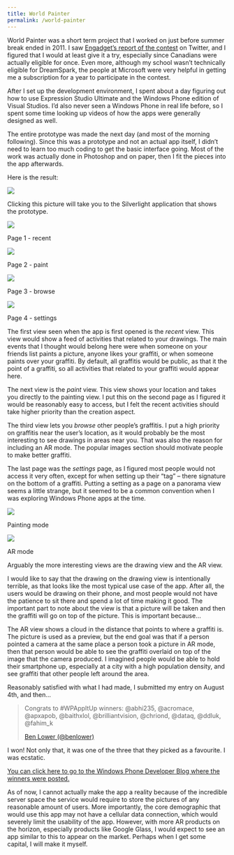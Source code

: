 ```yaml
---
title: World Painter
permalink: /world-painter
---
```


World Painter was a short term project that I worked on just before summer break ended in 2011. I saw [Engadget’s report of the contest](http://www.engadget.com/2011/07/31/microsoft-crowns-20-winners-in-mango-app-contest-losers-go-home/) on Twitter, and I figured that I would at least give it a try, especially since Canadians were actually eligible for once. Even more, although my school wasn’t technically eligible for DreamSpark, the people at Microsoft were very helpful in getting me a subscription for a year to participate in the contest.

After I set up the development environment, I spent about a day figuring out how to use Expression Studio Ultimate and the Windows Phone edition of Visual Studios. I’d also never seen a Windows Phone in real life before, so I spent some time looking up videos of how the apps were generally designed as well.

The entire prototype was made the next day (and most of the morning following). Since this was a prototype and not an actual app itself, I didn’t need to learn too much coding to get the basic interface going. Most of the work was actually done in Photoshop and on paper, then I fit the pieces into the app afterwards.

Here is the result:

<a href="{{ site.url }}/assets/embed/world_painter/Default.html">
<img class="phone-screenshot" src="{{ site.url }}/assets/img/world_painter/icon.png"/>
</a>

<p class="phone-screenshot-caption">Clicking this picture will take you to the Silverlight application that shows the prototype.</p>

<div class="row">

<div class="col-xm-6 col-sm-3 col-md-3">

<img class="phone-screenshot" src="{{ site.url }}/assets/img/world_painter/recent.png"/>

<p class="phone-screenshot-caption">Page 1 - recent</p>

</div>

<div class="col-xm-6 col-sm-3 col-md-3">

<img class="phone-screenshot" src="{{ site.url }}/assets/img/world_painter/paint.png"/>

<p class="phone-screenshot-caption">Page 2 - paint</p>

</div>

<div class="col-xm-6 col-sm-3 col-md-3">

<img class="phone-screenshot" src="{{ site.url }}/assets/img/world_painter/browse.png"/>

<p class="phone-screenshot-caption">Page 3 - browse</p>

</div>

<div class="col-xm-6 col-sm-3 col-md-3">

<img class="phone-screenshot" src="{{ site.url }}/assets/img/world_painter/settings.png"/>

<p class="phone-screenshot-caption">Page 4 - settings</p>

</div>

</div>

The first view seen when the app is first opened is the *recent* view. This view would show a feed of activities that related to your drawings. The main events that I thought would belong here were when someone on your friends list paints a picture, anyone likes your graffiti, or when someone paints over your graffiti. By default, all graffitis would be public, as that it the point of a graffiti, so all activities that related to your graffiti would appear here.

The next view is the *paint* view. This view shows your location and takes you directly to the painting view. I put this on the second page as I figured it would be reasonably easy to access, but I felt the recent activities should take higher priority than the creation aspect.

The third view lets you *browse* other people’s graffitis. I put a high priority on graffitis near the user’s location, as it would probably be the most interesting to see drawings in areas near you. That was also the reason for including an AR mode. The popular images section should motivate people to make better graffiti.

The last page was the *settings* page, as I figured most people would not access it very often, except for when setting up their “tag” – there signature on the bottom of a graffiti. Putting a setting as a page on a panorama view seems a little strange, but it seemed to be a common convention when I was exploring Windows Phone apps at the time.

<div class="row">

<div class="col-xm-6 col-sm-6">

<img class="phone-screenshot" src="{{ site.url }}/assets/img/world_painter/tag.png"/>

<p class="phone-screenshot-caption">Painting mode</p>

</div>

<div class="col-xm-6 col-sm-6">

<img class="phone-screenshot" src="{{ site.url }}/assets/img/world_painter/paint.png"/>

<p class="phone-screenshot-caption">AR mode</p>

</div>

</div>

Arguably the more interesting views are the drawing view and the AR view.

I would like to say that the drawing on the drawing view is intentionally terrible, as that looks like the most typical use case of the app. After all, the users would be drawing on their phone, and most people would not have the patience to sit there and spend a lot of time making it good. The important part to note about the view is that a picture will be taken and then the graffiti will go on top of the picture. This is important because…

The AR view shows a cloud in the distance that points to where a graffiti is. The picture is used as a preview, but the end goal was that if a person pointed a camera at the same place a person took a picture in AR mode, then that person would be able to see the graffiti overlaid on top of the image that the camera produced. I imagined people would be able to hold their smartphone up, especially at a city with a high population density, and see graffiti that other people left around the area.

Reasonably satisfied with what I had made, I submitted my entry on August 4th, and then…

<blockquote>
<p>Congrats to #WPAppItUp winners: @abhi235, @acromace, @apxapob, @baithxlol, @brilliantvision, @chriond, @dataq, @ddluk, @fahim_k</p>
<footer><a href="https://twitter.com/benlower/statuses/107164722188660736">Ben Lower (@benlower)</a></footer>
</blockquote>

I won! Not only that, it was one of the three that they picked as a favourite. I was ecstatic.

[You can click here to go to the Windows Phone Developer Blog where the winners were posted.](http://blogs.windows.com/windows_phone/b/wpdev/archive/2011/08/26/more-winners-for-wpappitup.aspx)

As of now, I cannot actually make the app a reality because of the incredible server space the service would require to store the pictures of any reasonable amount of users. More importantly, the core demographic that would use this app may not have a cellular data connection, which would severely limit the usability of the app. However, with more AR products on the horizon, especially products like Google Glass, I would expect to see an app similar to this to appear on the market. Perhaps when I get some capital, I will make it myself.
